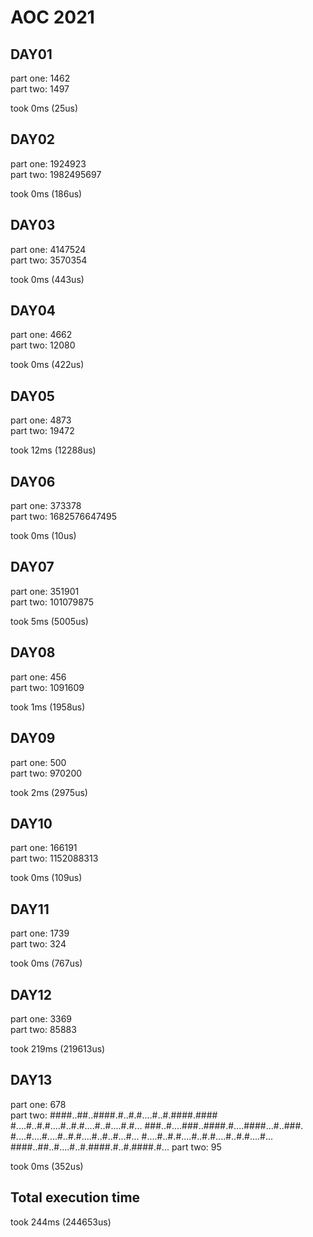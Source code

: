 # AOC 2021

## DAY01

part one: 1462  
part two: 1497  

took 0ms (25us)  

## DAY02

part one: 1924923  
part two: 1982495697  

took 0ms (186us)  

## DAY03

part one: 4147524  
part two: 3570354  

took 0ms (443us)  

## DAY04

part one: 4662  
part two: 12080  

took 0ms (422us)  

## DAY05

part one: 4873  
part two: 19472  

took 12ms (12288us)  

## DAY06

part one: 373378  
part two: 1682576647495  

took 0ms (10us)  

## DAY07

part one: 351901  
part two: 101079875  

took 5ms (5005us)  

## DAY08

part one: 456  
part two: 1091609  

took 1ms (1958us)  

## DAY09

part one: 500  
part two: 970200  

took 2ms (2975us)  

## DAY10

part one: 166191  
part two: 1152088313  

took 0ms (109us)  

## DAY11

part one: 1739  
part two: 324  

took 0ms (767us)  

## DAY12

part one: 3369  
part two: 85883  

took 219ms (219613us)  

## DAY13

part one: 678  
part two:
####..##..####.#..#.#....#..#.####.####
#....#..#.#....#..#.#....#..#....#.#...
###..#....###..####.#....####...#..###.
#....#....#....#..#.#....#..#..#...#...
#....#..#.#....#..#.#....#..#.#....#...
####..##..#....#..#.####.#..#.####.#...
part two: 95  

took 0ms (352us)  

## Total execution time

took 244ms (244653us)  
